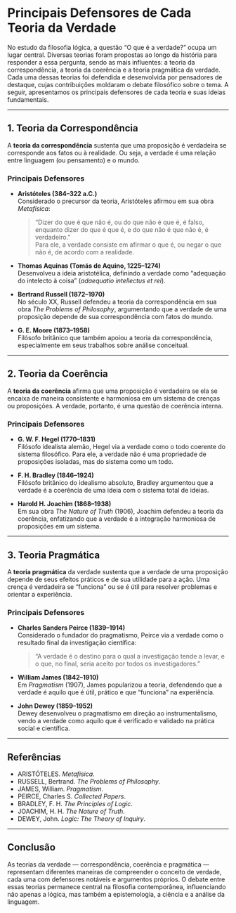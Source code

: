# Principais Defensores de Cada Teoria da Verdade

No estudo da filosofia lógica, a questão “O que é a verdade?” ocupa um lugar central. Diversas teorias foram propostas ao longo da história para responder a essa pergunta, sendo as mais influentes: a teoria da correspondência, a teoria da coerência e a teoria pragmática da verdade. Cada uma dessas teorias foi defendida e desenvolvida por pensadores de destaque, cujas contribuições moldaram o debate filosófico sobre o tema. A seguir, apresentamos os principais defensores de cada teoria e suas ideias fundamentais.

---

## 1. Teoria da Correspondência

A **teoria da correspondência** sustenta que uma proposição é verdadeira se corresponde aos fatos ou à realidade. Ou seja, a verdade é uma relação entre linguagem (ou pensamento) e o mundo.

### Principais Defensores

- **Aristóteles (384–322 a.C.)**  
  Considerado o precursor da teoria, Aristóteles afirmou em sua obra *Metafísica*:  
  > “Dizer do que é que não é, ou do que não é que é, é falso, enquanto dizer do que é que é, e do que não é que não é, é verdadeiro.”  
  Para ele, a verdade consiste em afirmar o que é, ou negar o que não é, de acordo com a realidade.

- **Thomas Aquinas (Tomás de Aquino, 1225–1274)**  
  Desenvolveu a ideia aristotélica, definindo a verdade como “adequação do intelecto à coisa” (*adaequatio intellectus et rei*).

- **Bertrand Russell (1872–1970)**  
  No século XX, Russell defendeu a teoria da correspondência em sua obra *The Problems of Philosophy*, argumentando que a verdade de uma proposição depende de sua correspondência com fatos do mundo.

- **G. E. Moore (1873–1958)**  
  Filósofo britânico que também apoiou a teoria da correspondência, especialmente em seus trabalhos sobre análise conceitual.

---

## 2. Teoria da Coerência

A **teoria da coerência** afirma que uma proposição é verdadeira se ela se encaixa de maneira consistente e harmoniosa em um sistema de crenças ou proposições. A verdade, portanto, é uma questão de coerência interna.

### Principais Defensores

- **G. W. F. Hegel (1770–1831)**  
  Filósofo idealista alemão, Hegel via a verdade como o todo coerente do sistema filosófico. Para ele, a verdade não é uma propriedade de proposições isoladas, mas do sistema como um todo.

- **F. H. Bradley (1846–1924)**  
  Filósofo britânico do idealismo absoluto, Bradley argumentou que a verdade é a coerência de uma ideia com o sistema total de ideias.

- **Harold H. Joachim (1868–1938)**  
  Em sua obra *The Nature of Truth* (1906), Joachim defendeu a teoria da coerência, enfatizando que a verdade é a integração harmoniosa de proposições em um sistema.

---

## 3. Teoria Pragmática

A **teoria pragmática** da verdade sustenta que a verdade de uma proposição depende de seus efeitos práticos e de sua utilidade para a ação. Uma crença é verdadeira se “funciona” ou se é útil para resolver problemas e orientar a experiência.

### Principais Defensores

- **Charles Sanders Peirce (1839–1914)**  
  Considerado o fundador do pragmatismo, Peirce via a verdade como o resultado final da investigação científica:  
  > “A verdade é o destino para o qual a investigação tende a levar, e o que, no final, seria aceito por todos os investigadores.”

- **William James (1842–1910)**  
  Em *Pragmatism* (1907), James popularizou a teoria, defendendo que a verdade é aquilo que é útil, prático e que “funciona” na experiência.

- **John Dewey (1859–1952)**  
  Dewey desenvolveu o pragmatismo em direção ao instrumentalismo, vendo a verdade como aquilo que é verificado e validado na prática social e científica.

---

## Referências

- ARISTÓTELES. *Metafísica*.  
- RUSSELL, Bertrand. *The Problems of Philosophy*.  
- JAMES, William. *Pragmatism*.  
- PEIRCE, Charles S. *Collected Papers*.  
- BRADLEY, F. H. *The Principles of Logic*.  
- JOACHIM, H. H. *The Nature of Truth*.  
- DEWEY, John. *Logic: The Theory of Inquiry*.

---

## Conclusão

As teorias da verdade — correspondência, coerência e pragmática — representam diferentes maneiras de compreender o conceito de verdade, cada uma com defensores notáveis e argumentos próprios. O debate entre essas teorias permanece central na filosofia contemporânea, influenciando não apenas a lógica, mas também a epistemologia, a ciência e a análise da linguagem.